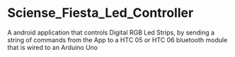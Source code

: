 # Sciense_Fiesta_Led_Controller
A android application that controls Digital RGB Led Strips, by sending a string of commands from the App to a HTC 05 or HTC 06 bluetooth module that is wired to an Arduino Uno
